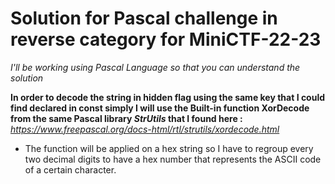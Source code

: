 # Solution for Pascal challenge in reverse category for MiniCTF-22-23
*I'll be working using Pascal Language so that you can understand the solution*

 **In order to decode the string in hidden flag using the same key that I could find declared in const simply I will use the Built-in function XorDecode from the same Pascal library *StrUtils* that I found here :**
 *https://www.freepascal.org/docs-html/rtl/strutils/xordecode.html*

- The function will be applied on a hex string so I have to regroup every two decimal digits to have a hex number that represents the ASCII code of a certain character. 
